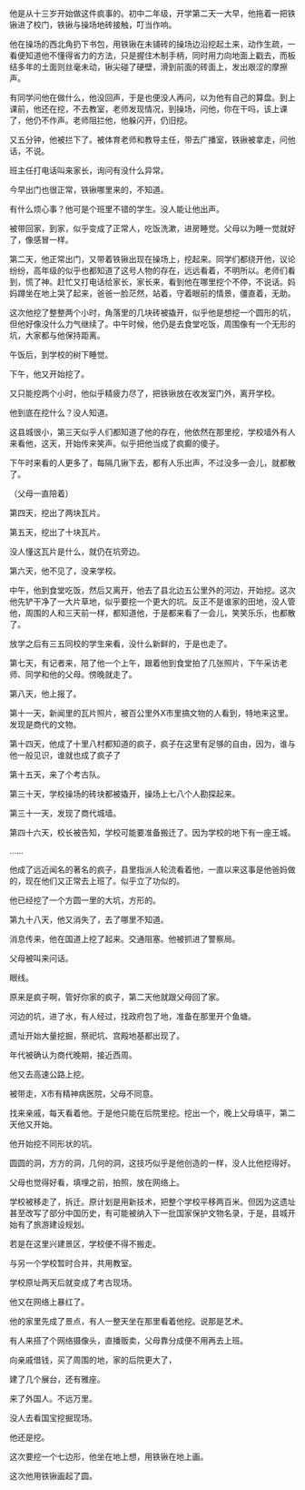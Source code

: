 

他是从十三岁开始做这件疯事的。初中二年级，开学第二天一大早，他拖着一把铁锹进了校门，铁锹与操场地砖接触，叮当作响。

他在操场的西北角扔下书包，用铁锹在未铺砖的操场边沿挖起土来，动作生疏，一看便知道他不懂得省力的方法，只是握住木制手柄，同时用力向地面上戳去，而板结多年的土面则丝毫未动，锹尖碰了硬壁，滑到前面的砖面上，发出艰涩的摩擦声。

有同学问他在做什么，他没回声，于是也便没人再问，以为他有自己的算盘。到上课前，他还在挖，不去教室，老师发现情况，到操场，问他，你在干吗，该上课了，他仍不作声。老师阻拦他，他躲闪开，仍旧挖。

又五分钟，他被拦下了。被体育老师和教导主任，带去广播室，铁锹被拿走，问他话，不说。

班主任打电话叫来家长，询问有没什么异常。

今早出门也很正常，铁锹哪里来的，不知道。

有什么烦心事？他可是个班里不错的学生。没人能让他出声。

被带回家，到家，似乎变成了正常人，吃饭洗漱，进房睡觉。父母以为睡一觉就好了，像感冒一样。

第二天，他正常出门，又带着铁锹出现在操场上，挖起来。同学们都绕开他，议论纷纷，高年级的似乎也都知道了这号人物的存在，远远看着，不明所以。老师们看到，慌了神。赶忙又打电话给家长，家长来，看到他在哪里挖个不停，不说话。妈妈蹲坐在地上哭了起来，爸爸一脸茫然，站着，守着眼前的情景，僵直着，无助。

这次他挖了整整两个小时，角落里的几块砖被撬开，似乎他是想挖一个圆形的坑，但他好像没什么力气继续了。中午时候，他仍是去食堂吃饭，周围像有一个无形的坑，大家都与他保持距离。

午饭后，到学校的树下睡觉。

下午，他又开始挖了。

又只能挖两个小时，他似乎精疲力尽了，把铁锹放在收发室门外，离开学校。

他到底在挖什么？没人知道。

这县城很小，第三天似乎人们都知道了他的存在，他依然在那里挖，学校墙外有人来看他，这天，开始传来笑声。似乎把他当成了疯癫的傻子。

下午时来看的人更多了，每隔几锹下去，都有人乐出声，不过没多一会儿，就都散了。

（父母一直陪着）

第四天，挖出了两块瓦片。

第五天，挖出了十块瓦片。

没人懂这瓦片是什么，就仍在坑旁边。

第六天，他不见了，没来学校。

中午，他到食堂吃饭，然后又离开，他去了县北边五公里外的河边，开始挖。这次他先铲干净了一大片草地，似乎要挖一个更大的坑。反正不是谁家的田地，没人管他，周围的人和三天前一样，都知道他，于是都来看了一会儿，笑笑乐乐，也都散了。

放学之后有三五同校的学生来看，没什么新鲜的，于是也走了。

第七天，有记者来，陪了他一个上午，跟着他到食堂拍了几张照片，下午采访老师、同学和他的父母。傍晚就走了。

第八天，他上报了。

第十一天，新闻里的瓦片照片，被百公里外X市里搞文物的人看到，特地来这里。发现是商代的文物。

第十四天，他成了十里八村都知道的疯子，疯子在这里有足够的自由，因为，谁与他一般见识，谁就也成了疯子了

第十五天，来了个考古队。

第三十天，学校操场的砖块都被撬开，操场上七八个人勘探起来。

第三十一天，发现了商代城墙。

第四十六天，校长被告知，学校可能要准备搬迁了。因为学校的地下有一座王城。

……

他成了远近闻名的著名的疯子，县里指派人轮流看着他，一直以来这事是他爸妈做的，现在他们又正常去上班了。似乎立了功似的。

他已经挖了一个方圆一里的大坑，方形的。

第九十八天，他又消失了，去了哪里不知道。

消息传来，他在国道上挖了起来。交通阻塞。他被抓进了警察局。

父母被叫来问话。

眼线。

原来是疯子啊，管好你家的疯子，第二天他就跟父母回了家。

河边的坑，进了水，有人经过，找政府包了地，准备在那里开个鱼塘。

遗址开始大量挖掘，祭祀坑、宫殿地基都出现了。

年代被确认为商代晚期，接近西周。

他又去高速公路上挖。

被带走，X市有精神病医院，父母不同意。

找来亲戚，每天看着他。于是他只能在后院里挖。挖出一个，晚上父母填平，第二天他又开始。

他开始挖不同形状的坑。

圆圆的洞，方方的洞，几何的洞，这技巧似乎是他创造的一样，没人比他挖得好。

父母也觉得好看，填埋之前，拍照，放在网络上。

学校被移走了，拆迁。原计划是用新技术，把整个学校平移两百米。但因为这遗址甚至改写了部分中国历史，有可能被纳入下一批国家保护文物名录，于是，县城开始有了旅游建设规划。

若是在这里兴建景区，学校便不得不搬走。

与另一个学校暂时合并，共用教室。

学校原址两天后就变成了考古现场。

他又在网络上暴红了。

他的家里先成了景点，有人一整天坐在那里看着他挖。说那是艺术。

有人来搭了个网络摄像头，直播贩卖，父母靠分成便不用再去上班。

向亲戚借钱，买了周围的地，家的后院更大了，

建了几个展台，还有雅座。

来了外国人。不远万里。

没人去看国宝挖掘现场。

他还是挖。

这次要挖一个七边形，他坐在地上想，用铁锹在地上画。

这次他用铁锹画起了圆。


